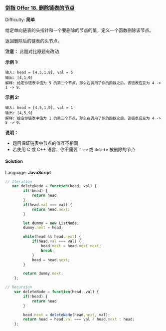 ### [剑指 Offer 18\. 删除链表的节点](https://leetcode-cn.com/problems/shan-chu-lian-biao-de-jie-dian-lcof/)

Difficulty: **简单**


给定单向链表的头指针和一个要删除的节点的值，定义一个函数删除该节点。

返回删除后的链表的头节点。

**注意：** 此题对比原题有改动

**示例 1:**

```
输入: head = [4,5,1,9], val = 5
输出: [4,1,9]
解释: 给定你链表中值为 5 的第二个节点，那么在调用了你的函数之后，该链表应变为 4 -> 1 -> 9.
```

**示例 2:**

```
输入: head = [4,5,1,9], val = 1
输出: [4,5,9]
解释: 给定你链表中值为 1 的第三个节点，那么在调用了你的函数之后，该链表应变为 4 -> 5 -> 9.
```

**说明：**

*   题目保证链表中节点的值互不相同
*   若使用 C 或 C++ 语言，你不需要 `free` 或 `delete` 被删除的节点


#### Solution

Language: **JavaScript**

```JavaScript
// Iteration
​   var deleteNode = function(head, val) {
        if(!head) {
            return head
        }
        if(head.val === val) {
            return head.next;
        }

        let dummy = new ListNode;
        dummy.next = head;

        while(head && head.next) {
            if(head.val === val) {
                head.next = head.next.next;
                break;
            } 
            head = head.next;
        }

        return dummy.next;
    };

// Recursion
    var deleteNode = function(head, val) {
        if(!head) {
            return head
        }

        head.next = deleteNode(head.next, val);
        return head = head.val === val ? head.next : head;
    };
```